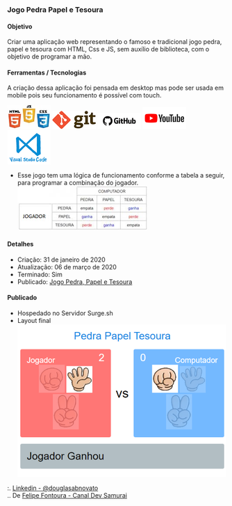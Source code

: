 ### Jogo Pedra Papel e Tesoura

#### Objetivo

Criar uma aplicação web representando o famoso e tradicional jogo pedra, papel e tesoura com  HTML, Css e JS, sem auxílio de biblioteca, com o objetivo de programar a mão.

#### Ferramentas / Tecnologias

A criação dessa aplicação foi pensada em desktop mas pode ser usada em mobile pois seu funcionamento é possível com touch.

![HTML/CSS/Javascript](/images/logo-html-css-js.jpeg)
![Git](/images/logo-git.png)
![Github](/images/logo-github.png)
![Youtube](/images/logo-youtube.png)
![VSCode](/images/logo-VSCode.png)

- Esse jogo tem uma lógica de funcionamento conforme a tabela a seguir, para programar a combinação do jogador. <br/> 
![Jogo Pedra, Papel e Tesoura](/images/combinacaoJogador.jpeg)

#### Detalhes

- Criação: 31 de janeiro de 2020
- Atualização: 06 de março de 2020
- Terminado: Sim 
- Publicado: [Jogo Pedra, Papel e Tesoura](http://game-pedra-papel-e-tesoura.surge.sh/)

#### Publicado

- Hospedado no Servidor Surge.sh
- Layout final <br/>
![Jogo Pedra, Papel e Tesoura](/images/pedra-papel-tesoura.png)<br/>

:. [Linkedin - @douglasabnovato](https://www.linkedin.com/in/douglasabnovato/)<br/>
.. De [Felipe Fontoura - Canal Dev Samurai](https://www.youtube.com/watch?v=JP3eYU137t8&t=15s)